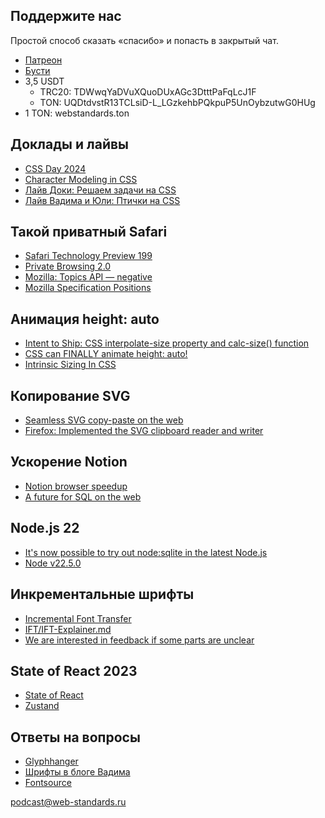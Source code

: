 ## Поддержите нас

Простой способ сказать «спасибо» и попасть в закрытый чат.

- [Патреон](https://www.patreon.com/webstandards_ru)
- [Бусти](https://boosty.to/webstandards_ru)
- 3,5 USDT
	- TRC20: TDWwqYaDVuXQuoDUxAGc3DtttPaFqLcJ1F
	- TON: UQDtdvstR13TCLsiD-L_LGzkehbPQkpuP5UnOybzutwG0HUg
- 1 TON: webstandards.ton

## Доклады и лайвы

- [CSS Day 2024](https://www.youtube.com/playlist?list=PLjnstNlepBvO0-I7iwqpkOY_fwAop6Pl-)
- [Character Modeling in CSS](https://www.youtube.com/watch?v=l9It4DraRm0)
- [Лайв Доки: Решаем задачи на CSS](https://www.youtube.com/watch?v=NY0or-THrlE)
- [Лайв Вадима и Юли: Птички на CSS](https://www.youtube.com/live/ZhWdhMpJ8bs)

## Такой приватный Safari

- [Safari Technology Preview 199](https://webkit.org/blog/15735/release-notes-for-safari-technology-preview-199/)
- [Private Browsing 2.0](https://webkit.org/blog/15697/private-browsing-2-0/)
- [Mozilla: Topics API — negative](https://github.com/mozilla/standards-positions/issues/622)
- [Mozilla Specification Positions](https://mozilla.github.io/standards-positions/)

## Анимация height: auto

- [Intent to Ship: CSS interpolate-size property and calc-size() function](https://groups.google.com/a/chromium.org/g/blink-dev/c/FjyMSSaSPEg/m/yzlLscFKBQAJ)
- [CSS can FINALLY animate height: auto!](https://twitter.com/wesbos/status/1813207251311640895)
- [Intrinsic Sizing In CSS](https://ishadeed.com/article/intrinsic-sizing-in-css/)

## Копирование SVG

- [Seamless SVG copy-paste on the web](https://blogs.windows.com/msedgedev/2024/07/11/seamless-svg-copy-paste-on-the-web/)
- [Firefox: Implemented the SVG clipboard reader and writer](https://bugzilla.mozilla.org/show_bug.cgi?id=1655871)

## Ускорение Notion

- [Notion browser speedup](https://www.notion.so/blog/how-we-sped-up-notion-in-the-browser-with-wasm-sqlite)
- [A future for SQL on the web](https://jlongster.com/future-sql-web)

## Node.js 22

- [It's now possible to try out node:sqlite in the latest Node.js](https://x.com/karimfromjordan/status/1812459346267365715)
- [Node v22.5.0](https://nodejs.org/en/blog/release/v22.5.0)

## Инкрементальные шрифты

- [Incremental Font Transfer](https://www.w3.org/TR/IFT/)
- [IFT/IFT-Explainer.md](https://github.com/w3c/IFT/blob/main/IFT-Explainer.md)
- [We are interested in feedback if some parts are unclear](https://mastodon.scot/@svgeesus/112808880060537762)

## State of React 2023

- [State of React](https://2023.stateofreact.com/en-US)
- [Zustand](https://docs.pmnd.rs/zustand/getting-started/introduction)

## Ответы на вопросы

- [Glyphhanger](https://github.com/zachleat/glyphhanger)
- [Шрифты в блоге Вадима](https://github.com/pepelsbey/pepelsbey.dev/blob/main/src/styles/global/fonts.css)
- [Fontsource](https://fontsource.org/)

[podcast@web-standards.ru](mailto:podcast@web-standards.ru)
